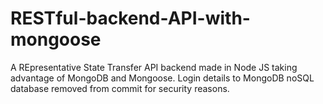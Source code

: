 # RESTful-backend-API-with-mongoose

A REpresentative State Transfer API backend made in Node JS taking advantage of MongoDB and Mongoose.
Login details to MongoDB noSQL database removed from commit for security reasons.
